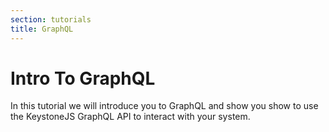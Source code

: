 ```yaml
---
section: tutorials
title: GraphQL
---
```


# Intro To GraphQL

In this tutorial we will introduce you to GraphQL and show you show to use the KeystoneJS GraphQL API to interact with your system.
